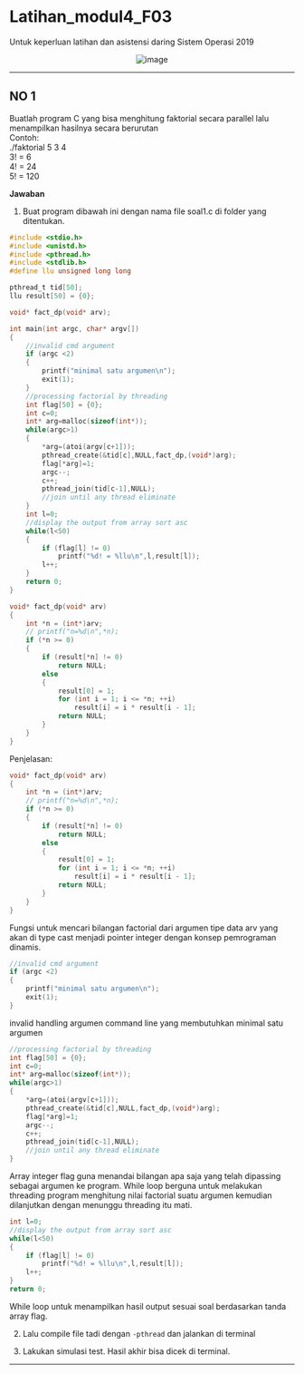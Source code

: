 # Latihan_modul4_F03
Untuk keperluan latihan dan asistensi daring Sistem Operasi 2019

<center>

![image](cover.gif "FUSE UP")

</center>

---

## NO 1

Buatlah program C yang bisa menghitung faktorial secara parallel lalu menampilkan hasilnya secara berurutan  
Contoh:  
	./faktorial 5 3 4  
	3! = 6  
	4! = 24  
	5! = 120

**Jawaban**

1. Buat program dibawah ini dengan nama file soal1.c di folder yang ditentukan.

```c
#include <stdio.h>
#include <unistd.h>
#include <pthread.h>
#include <stdlib.h>
#define llu unsigned long long

pthread_t tid[50];
llu result[50] = {0};

void* fact_dp(void* arv);

int main(int argc, char* argv[])
{
    //invalid cmd argument
    if (argc <2)
    {
        printf("minimal satu argumen\n");
        exit(1);
    }
    //processing factorial by threading
    int flag[50] = {0};
    int c=0;
    int* arg=malloc(sizeof(int*));
    while(argc>1)
    {
        *arg=(atoi(argv[c+1]));
        pthread_create(&tid[c],NULL,fact_dp,(void*)arg);
        flag[*arg]=1;
        argc--;
        c++;
        pthread_join(tid[c-1],NULL);
        //join until any thread eliminate
    }
    int l=0;
    //display the output from array sort asc
    while(l<50)
    {
        if (flag[l] != 0)
            printf("%d! = %llu\n",l,result[l]);
        l++;
    }
    return 0;
}

void* fact_dp(void* arv)
{
    int *n = (int*)arv;
    // printf("n=%d\n",*n);
    if (*n >= 0) 
    {
        if (result[*n] != 0)
            return NULL;
        else
        {
            result[0] = 1;
            for (int i = 1; i <= *n; ++i) 
                result[i] = i * result[i - 1];
            return NULL;
        }
    }
}
```
Penjelasan:
```c
void* fact_dp(void* arv)
{
    int *n = (int*)arv;
    // printf("n=%d\n",*n);
    if (*n >= 0) 
    {
        if (result[*n] != 0)
            return NULL;
        else
        {
            result[0] = 1;
            for (int i = 1; i <= *n; ++i) 
                result[i] = i * result[i - 1];
            return NULL;
        }
    }
}
```
Fungsi untuk mencari bilangan factorial dari argumen tipe data arv yang akan di type cast menjadi pointer integer dengan konsep pemrograman dinamis.
```c
//invalid cmd argument
if (argc <2)
{
    printf("minimal satu argumen\n");
    exit(1);
}
```
invalid handling argumen command line yang membutuhkan minimal satu argumen
```c
//processing factorial by threading
int flag[50] = {0};
int c=0;
int* arg=malloc(sizeof(int*));
while(argc>1)
{
    *arg=(atoi(argv[c+1]));
    pthread_create(&tid[c],NULL,fact_dp,(void*)arg);
    flag[*arg]=1;
    argc--;
    c++;
    pthread_join(tid[c-1],NULL);
    //join until any thread eliminate
}
```
Array integer flag guna menandai bilangan apa saja yang telah dipassing sebagai argumen ke program. While loop berguna untuk melakukan threading program menghitung nilai factorial suatu argumen kemudian dilanjutkan dengan menunggu threading itu mati.
```c
int l=0;
//display the output from array sort asc
while(l<50)
{
    if (flag[l] != 0)
        printf("%d! = %llu\n",l,result[l]);
    l++;
}
return 0;
```
While loop untuk menampilkan hasil output sesuai soal berdasarkan tanda array flag.

2. Lalu compile file tadi dengan `-pthread` dan jalankan di terminal

3. Lakukan simulasi test. Hasil akhir bisa dicek di terminal.

---
